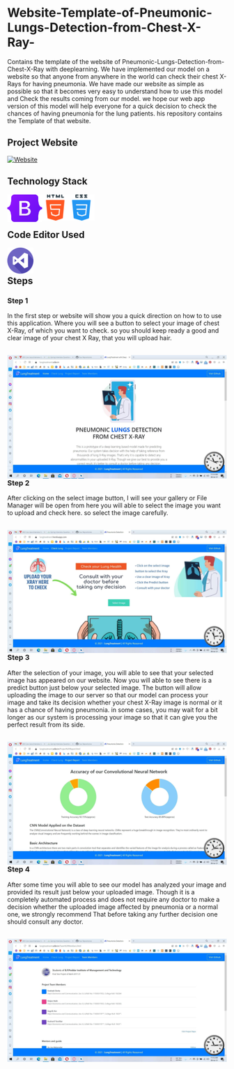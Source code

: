 # Website-Template-of-Pneumonic-Lungs-Detection-from-Chest-X-Ray-
Contains the template of the website of Pneumonic-Lungs-Detection-from-Chest-X-Ray with deeplearning. We have implemented our model on a website so that anyone from anywhere in the world can check their chest X-Rays for having pneumonia. We have made our website as simple as possible so that it becomes very easy to understand how to use this model and Check the results coming from our model. we hope our web app version of this model will help everyone for a quick decision to check the chances of having pneumonia for the lung patients. his repository contains the Template of that website.

## Project Website

[![Website](https://img.shields.io/website?label=lungtreatment.scikn.in&style=for-the-badge&url=https%3A%2F%2Fscikn.in)](https://lungtreatment.scikn.in)
</br>

## Technology Stack

<img align="left" width="80px" hight="auto" src="https://github.com/Sneheshdutta/Website-Template-of-Pneumonic-Lungs-Detection-from-Chest-X-Ray-/blob/main/icons/Bootstrap_logo.svg.png" />
<img align="left" width="60px" hight="auto" src="https://github.com/Sneheshdutta/Website-Template-of-Pneumonic-Lungs-Detection-from-Chest-X-Ray-/blob/main/icons/html-5.png" />
<img align="left" width="60px" hight="auto" src="https://github.com/Sneheshdutta/Website-Template-of-Pneumonic-Lungs-Detection-from-Chest-X-Ray-/blob/main/icons/css.png" />
</br>
</br>
</br>


## Code Editor Used

<img align="left" width="60px" hight="auto" src="https://github.com/Sneheshdutta/Website-Template-of-Pneumonic-Lungs-Detection-from-Chest-X-Ray-/blob/main/icons/visual-studio.png" />
</br>
</br>

## Steps

### Step 1

<p>
In the first step or website will show you a quick direction on how to to use this application. Where you will see a button to select your image of chest X-Ray, of which you want to check. so you should keep ready a good and clear image of your chest X Ray, that you will
upload hair.</p>
</br>
<img align="left" src="https://github.com/Sneheshdutta/Website-Template-of-Pneumonic-Lungs-Detection-from-Chest-X-Ray-/blob/main/Screenshots/1.jpg" />
</br>

### Step 2

<p>
  After clicking on the select image button, I will see your gallery or File Manager will be open from here you will able to select the image you want to upload and check here. so select the image carefully.</p>
 </br>
<img align="left" src="https://github.com/Sneheshdutta/Website-Template-of-Pneumonic-Lungs-Detection-from-Chest-X-Ray-/blob/main/Screenshots/2.jpg" />
</br>
  
### Step 3

<p>After the selection of your image, you will able to see that your selected image has appeared on our website. Now you will able to see there is a predict button just below your selected image. The button will allow uploading the image to our server so that our model can process your image and take its decision whether your chest X-Ray image is normal or it has a chance of having pneumonia. in some cases, you may wait for a bit longer as our system is processing your image so that it can give you the perfect result from its side.</p>
</br>
 <img align="left" src="https://github.com/Sneheshdutta/Website-Template-of-Pneumonic-Lungs-Detection-from-Chest-X-Ray-/blob/main/Screenshots/3.jpg" />
</br>

### Step 4

<p>
  After some time you will able to see our model has analyzed your image and provided its result just below your uploaded image. Though it is a completely automated process and does not require any doctor to make a decision whether the uploaded image affected by pneumonia or a normal one, we strongly recommend That before taking any further decision one should consult any doctor.</p>
  </br>
<img align="left" src="https://github.com/Sneheshdutta/Website-Template-of-Pneumonic-Lungs-Detection-from-Chest-X-Ray-/blob/main/Screenshots/4.jpg" />
</br>







[website]: https://lungtreatment.scikn.in
